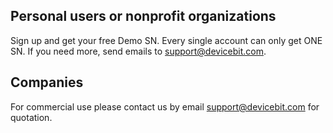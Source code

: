<!-- toc -->

## Personal users or nonprofit organizations
Sign up and get your free Demo SN. Every single account can only get ONE SN. If you need more,  send emails to support@devicebit.com.

## Companies
For commercial use please contact us by email support@devicebit.com for quotation.
